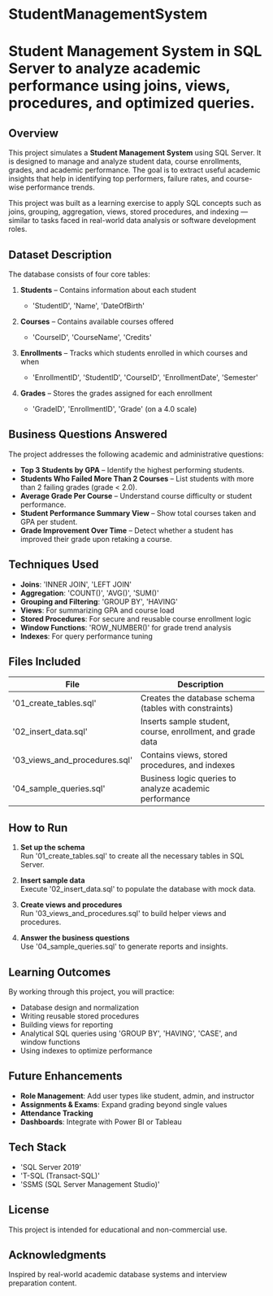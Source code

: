 # StudentManagementSystem

# Student Management System in SQL Server to analyze academic performance using joins, views, procedures, and optimized queries.

##  Overview

This project simulates a **Student Management System** using SQL Server. It is designed to manage and analyze student data, course enrollments, grades, and academic performance. The goal is to extract useful academic insights that help in identifying top performers, failure rates, and course-wise performance trends.

This project was built as a learning exercise to apply SQL concepts such as joins, grouping, aggregation, views, stored procedures, and indexing — similar to tasks faced in real-world data analysis or software development roles.

## Dataset Description

The database consists of four core tables:

1. **Students** – Contains information about each student  
   - 'StudentID', 'Name', 'DateOfBirth'

2. **Courses** – Contains available courses offered  
   - 'CourseID', 'CourseName', 'Credits'

3. **Enrollments** – Tracks which students enrolled in which courses and when  
   - 'EnrollmentID', 'StudentID', 'CourseID', 'EnrollmentDate', 'Semester'

4. **Grades** – Stores the grades assigned for each enrollment  
   - 'GradeID', 'EnrollmentID', 'Grade' (on a 4.0 scale)

## Business Questions Answered

The project addresses the following academic and administrative questions:

- **Top 3 Students by GPA** – Identify the highest performing students.
- **Students Who Failed More Than 2 Courses** – List students with more than 2 failing grades (grade < 2.0).
- **Average Grade Per Course** – Understand course difficulty or student performance.
- **Student Performance Summary View** – Show total courses taken and GPA per student.
- **Grade Improvement Over Time** – Detect whether a student has improved their grade upon retaking a course.


##  Techniques Used

- **Joins**: 'INNER JOIN', 'LEFT JOIN'
- **Aggregation**: 'COUNT()', 'AVG()', 'SUM()'
- **Grouping and Filtering**: 'GROUP BY', 'HAVING'
- **Views**: For summarizing GPA and course load
- **Stored Procedures**: For secure and reusable course enrollment logic
- **Window Functions**: 'ROW_NUMBER()' for grade trend analysis
- **Indexes**: For query performance tuning


## Files Included

| File | Description |
|------|-------------|
| '01_create_tables.sql' | Creates the database schema (tables with constraints) |
| '02_insert_data.sql' | Inserts sample student, course, enrollment, and grade data |
| '03_views_and_procedures.sql' | Contains views, stored procedures, and indexes |
| '04_sample_queries.sql' | Business logic queries to analyze academic performance |


##  How to Run

1. **Set up the schema**  
   Run '01_create_tables.sql' to create all the necessary tables in SQL Server.

2. **Insert sample data**  
   Execute '02_insert_data.sql' to populate the database with mock data.

3. **Create views and procedures**  
   Run '03_views_and_procedures.sql' to build helper views and procedures.

4. **Answer the business questions**  
   Use '04_sample_queries.sql' to generate reports and insights.


##  Learning Outcomes

By working through this project, you will practice:

- Database design and normalization
- Writing reusable stored procedures
- Building views for reporting
- Analytical SQL queries using 'GROUP BY', 'HAVING', 'CASE', and window functions
- Using indexes to optimize performance


##  Future Enhancements

- **Role Management**: Add user types like student, admin, and instructor
- **Assignments & Exams**: Expand grading beyond single values
- **Attendance Tracking**
- **Dashboards**: Integrate with Power BI or Tableau


##  Tech Stack

- 'SQL Server 2019'
- 'T-SQL (Transact-SQL)'
- 'SSMS (SQL Server Management Studio)'


## License

This project is intended for educational and non-commercial use.


##  Acknowledgments

Inspired by real-world academic database systems and interview preparation content.
